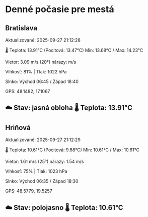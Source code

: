 ﻿# Denné počasie pre mestá

## Bratislava
Aktualizované: 2025-09-27 21:12:28

🌡️ Teplota: 13.91°C 
(Pocitová: 13.47°C)
Min: 13.68°C / Max: 14.23°C

Vietor: 3.09 m/s    (20°) 
nárazy:  m/s

Vlhkosť: 81% | Tlak: 1022 hPa

Slnko: Východ 06:45 / Západ 18:40

GPS: 48.1482, 17.1067

☁️ Stav: jasná obloha        🌡️ Teplota: 13.91°C
---

## Hriňová
Aktualizované: 2025-09-27 21:12:29

🌡️ Teplota: 10.61°C 
(Pocitová: 9.68°C)
Min: 10.61°C / Max: 10.61°C

Vietor: 1.61 m/s (25°)
nárazy: 1.54 m/s

Vlhkosť: 75% | Tlak: 1023 hPa

Slnko: Východ 06:35 / Západ 18:30

GPS: 48.5779, 19.5257

☁️ Stav: polojasno        🌡️ Teplota: 10.61°C
---
